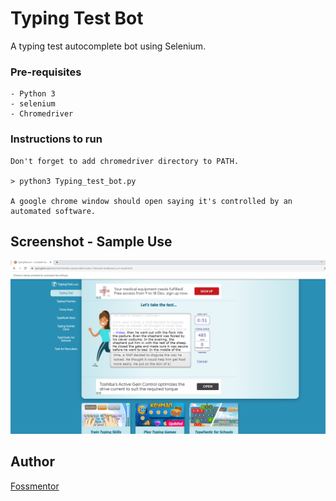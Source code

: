 # Typing Test Bot

A typing test autocomplete bot using Selenium.

### Pre-requisites

	- Python 3
	- selenium
	- Chromedriver

### Instructions to run

	Don't forget to add chromedriver directory to PATH.

  	> python3 Typing_test_bot.py

  	A google chrome window should open saying it's controlled by an automated software.

## Screenshot - Sample Use

![Screenshot](screenshot.png)

## Author
[Fossmentor](https://github.com/fossmentorOfficial)
